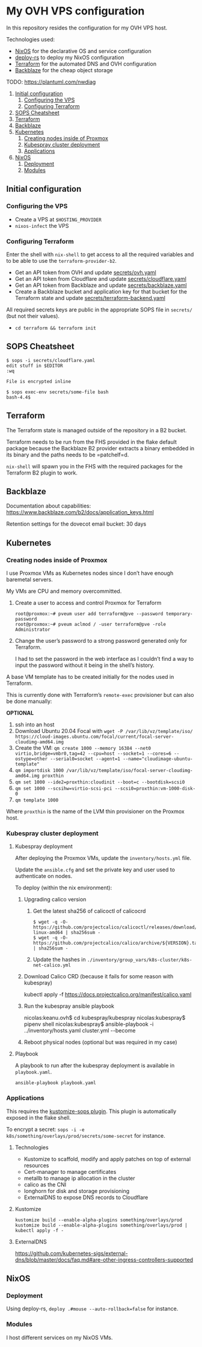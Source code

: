 

# My OVH VPS configuration

In this repository resides the configuration for my OVH VPS host.

Technologies used:

-   [NixOS](https://nixos.org) for the declarative OS and service configuration
-   [deploy-rs](https://github.com/serokel/deploy-rs) to deploy my NixOS configuration
-   [Terraform](https://terraform.io) for the automated DNS and OVH configuration
-   [Backblaze](https://www.backblaze.com) for the cheap object storage

TODO: <https://plantuml.com/nwdiag>

1.  [Initial configuration](#orgd31aefc)
    1.  [Configuring the VPS](#org9adbfe3)
    2.  [Configuring Terraform](#org35c8b87)
2.  [SOPS Cheatsheet](#org405e50a)
3.  [Terraform](#org2f17697)
4.  [Backblaze](#orgfe8f405)
5.  [Kubernetes](#orgb583b27)
    1.  [Creating nodes inside of Proxmox](#org8564fa4)
    2.  [Kubespray cluster deployment](#orgbec1cd1)
    3.  [Applications](#orgabaab64)
6.  [NixOS](#org9fe45d8)
    1.  [Deployment](#orgef1204d)
    2.  [Modules](#orga302395)


<a id="orgd31aefc"></a>

## Initial configuration


<a id="org9adbfe3"></a>

### Configuring the VPS

-   Create a VPS at `$HOSTING_PROVIDER`
-   `nixos-infect` the VPS


<a id="org35c8b87"></a>

### Configuring Terraform

Enter the shell with `nix-shell` to get access to all the required
variables and to be able to use the `terraform-provider-b2`.

-   Get an API token from OVH and update [secrets/ovh.yaml](./secrets/ovh.yaml)
-   Get an API token from Cloudflare and update [secrets/cloudflare.yaml](./secrets/cloudflare.yaml)
-   Get an API token from Backblaze and update [secrets/backblaze.yaml](./secrets/backblaze.yaml)
-   Create a Backblaze bucket and application key for that bucket for the
    Terraform state and update [secrets/terraform-backend.yaml](./secrets/terraform-backend.yaml)

All required secrets keys are public in the appropriate SOPS file in
`secrets/` (but not their values).

-   `cd terraform && terraform init`


<a id="org405e50a"></a>

## SOPS Cheatsheet

    $ sops -i secrets/cloudflare.yaml
    edit stuff in $EDITOR
    :wq
    
    File is encrypted inline

    $ sops exec-env secrets/some-file bash
    bash-4.4$


<a id="org2f17697"></a>

## Terraform

The Terraform state is managed outside of the repository in a B2 bucket.

Terraform needs to be run from the FHS provided in the flake default
package because the Backblaze B2 provider extracts a binary embedded in
its binary and the paths needs to be =patchelf=d.

`nix-shell` will spawn you in the FHS with the required packages for the
Terraform B2 plugin to work.


<a id="orgfe8f405"></a>

## Backblaze

Documentation about capabilities:
<https://www.backblaze.com/b2/docs/application_keys.html>

Retention settings for the dovecot email bucket: 30 days


<a id="orgb583b27"></a>

## Kubernetes


<a id="org8564fa4"></a>

### Creating nodes inside of Proxmox

I use Proxmox VMs as Kubernetes nodes since I don&rsquo;t have enough
baremetal servers.

My VMs are CPU and memory overcommitted.

1.  Create a user to access and control Proxmox for Terraform
    
        root@proxmox:~# pveum user add terraform@pve --password temporary-password
        root@proxmox:~# pveum aclmod / -user terraform@pve -role Administrator

2.  Change the user&rsquo;s password to a strong password generated only for
    Terraform.
    
    I had to set the password in the web interface as I couldn&rsquo;t find a
    way to input the password without it being in the shell&rsquo;s history.

A base VM template has to be created initially for the nodes used in
Terraform.

This is currently done with Terraform&rsquo;s `remote-exec` provisioner but
can also be done manually:

**OPTIONAL**

1.  ssh into an host
2.  Download Ubuntu 20.04 Focal with
    `wget -P /var/lib/vz/template/iso/ https://cloud-images.ubuntu.com/focal/current/focal-server-cloudimg-amd64.img`
3.  Create the VM:
    `qm create 1000 --memory 16384 --net0 virtio,bridge=vmbr0,tag=42 --cpu=host --socket=1 --cores=6 --ostype=other --serial0=socket --agent=1 --name="cloudimage-ubuntu-template"`
4.  `qm importdisk 1000 /var/lib/vz/template/iso/focal-server-cloudimg-amd64.img proxthin`
5.  `qm set 1000 --ide2=proxthin:cloudinit --boot=c --bootdisk=scsi0`
6.  `qm set 1000 --scsihw=virtio-scsi-pci --scsi0=proxthin:vm-1000-disk-0`
7.  `qm template 1000`

Where `proxthin` is the name of the LVM thin provisioner on the Proxmox
host.


<a id="orgbec1cd1"></a>

### Kubespray cluster deployment


1.  Kubespray deployment

    After deploying the Proxmox VMs, update the `inventory/hosts.yml` file.
    
    Update the `ansible.cfg` and set the private key and user used to authenticate on nodes.
    
    To deploy (within the nix environment):
    
    1.  Upgrading calico version
        1.  Get the latest sha256 of calicoctl of calicocrd
            
                $ wget -q -O- https://github.com/projectcalico/calicoctl/releases/download/${VERSION}/calicoctl-linux-amd64 | sha256sum -
                $ wget -q -O- https://github.com/projectcalico/calico/archive/${VERSION}.tar.gz | sha256sum -
        2.  Update the hashes in `./inventory/group_vars/k8s-cluster/k8s-net-calico.yml`
    2.  Download Calico CRD (because it fails for some reason with kubespray)
    
        kubectl apply -f https://docs.projectcalico.org/manifest/calico.yaml
    
    1.  Run the kubespray ansible playbook
    
        nicolas:keanu.ovh$ cd kubespray/kubespray
        nicolas:kubespray$ pipenv shell
        nicolas:kubespray$ ansible-playbook -i ../inventory/hosts.yaml cluster.yml --become
    
    1.  Reboot physical nodes (optional but was required in my case)

2.  Playbook

    A playbook to run after the kubespray deployment is available in `playbook.yaml`.
    
        ansible-playbook playbook.yaml


<a id="orgabaab64"></a>

### Applications

This requires the [kustomize-sops plugin](https://github.com/viaduct-ai/kustomize-sops).
This plugin is automatically exposed in the flake shell.

To encrypt a secret: `sops -i -e k8s/something/overlays/prod/secrets/some-secret` for instance.

1.  Technologies

    -   Kustomize to scaffold, modify and apply patches on top of external resources
    -   Cert-manager to manage certificates
    -   metallb to manage ip allocation in the cluster
    -   calico as the CNI
    -   longhorn for disk and storage provisioning
    -   ExternalDNS to expose DNS records to Cloudflare

2.  Kustomize

        kustomize build --enable-alpha-plugins something/overlays/prod
        kustomize build --enable-alpha-plugins something/overlays/prod | kubectl apply -f -

3.  ExternalDNS

    <https://github.com/kubernetes-sigs/external-dns/blob/master/docs/faq.md#are-other-ingress-controllers-supported>


<a id="org9fe45d8"></a>

## NixOS


<a id="orgef1204d"></a>

### Deployment

Using deploy-rs, `deploy .#mouse --auto-rollback=false` for instance.


<a id="orga302395"></a>

### Modules

I host different services on my NixOS VMs.

